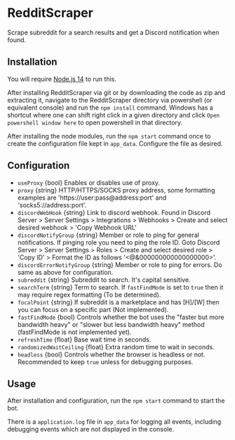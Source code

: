 # RedditScraper
Scrape subreddit for a search results and get a Discord notification when found.


## Installation
You will require [Node.js 14](https://nodejs.org/en/) to run this.

After installing RedditScraper via git or by downloading the code as zip and extracting it, navigate to the RedditScraper directory via powershell (or equivalent console) and run the `npm install` command. Windows has a shortcut where one can shift right click in a given directory and click `Open powershell window here` to open powershell in that directory.

After installing the node modules, run the `npm start` command once to create the configuration file kept in `app_data`. Configure the file as desired.


## Configuration
- `useProxy` {bool} Enables or disables use of proxy.
- `proxy` {string} HTTP/HTTPS/SOCKS proxy address, some formatting examples are 'https://user:pass@address:port' and 'socks5://address:port'.
- `discordWebHook` {string} Link to discord webhook. Found in Discord Server > Server Settings > Integrations > Webhooks > Create and select desired webhook > 'Copy Webhook URL'
- `discordNotifyGroup` {string} Member or role to ping for general notifications. If pinging role you need to ping the role ID. Goto Discord Server > Server Settings > Roles > Create and select desired role > 'Copy ID' > Format the ID as follows '<@&000000000000000000>'.
- `discordErrorNotifyGroup` {string} Member or role to ping for errors. Do same as above for configuration.
- `subreddit` {string} Subreddit to search. It's capital sensitive.
- `searchTerm` {string} Term to search. If `fastFindMode` is set to `true` then it may require regex formatting (To be determined).
- `focalPoint` {string} If subreddit is a marketplace and has \[H\]\/\[W\] then you can focus on a specific part (Not implemented).
- `fastFindMode` {bool} Controls whether the bot uses the "faster but more bandwidth heavy" or "slower but less bandwidth heavy" method (fastFindMode is not implemented yet).
- `refreshTime` {float} Base wait time in seconds.
- `randomizedWaitCeiling` {float} Extra random time to wait in seconds.
- `headless` {bool} Controls whether the browser is headless or not. Recommended to keep `true` unless for debugging purposes.


## Usage
After installation and configuration, run the `npm start` command to start the bot.

There is a `application.log` file in `app_data` for logging all events, including debugging events which are not displayed in the console.